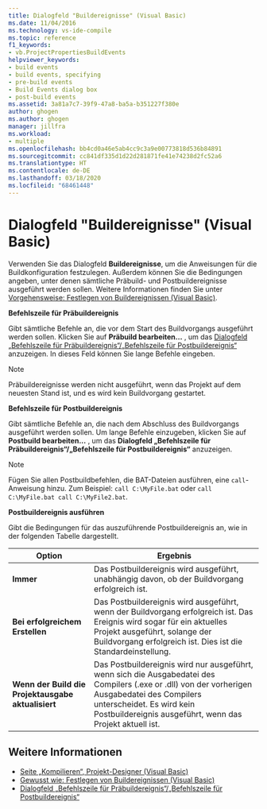 ```yaml
---
title: Dialogfeld "Buildereignisse" (Visual Basic)
ms.date: 11/04/2016
ms.technology: vs-ide-compile
ms.topic: reference
f1_keywords:
- vb.ProjectPropertiesBuildEvents
helpviewer_keywords:
- build events
- build events, specifying
- pre-build events
- Build Events dialog box
- post-build events
ms.assetid: 3a81a7c7-39f9-47a8-ba5a-b351227f380e
author: ghogen
ms.author: ghogen
manager: jillfra
ms.workload:
- multiple
ms.openlocfilehash: bb4cd0a46e5ab4cc9c3a9e00773818d536b84891
ms.sourcegitcommit: cc841df335d1d22d281871fe41e74238d2fc52a6
ms.translationtype: HT
ms.contentlocale: de-DE
ms.lasthandoff: 03/18/2020
ms.locfileid: "68461448"
---
```

# <a name="build-events-dialog-box-visual-basic"></a>Dialogfeld "Buildereignisse" (Visual Basic)

Verwenden Sie das Dialogfeld **Buildereignisse**, um die Anweisungen für die Buildkonfiguration festzulegen. Außerdem können Sie die Bedingungen angeben, unter denen sämtliche Präbuild- und Postbuildereignisse ausgeführt werden sollen. Weitere Informationen finden Sie unter [Vorgehensweise: Festlegen von Buildereignissen (Visual Basic)](../../ide/how-to-specify-build-events-visual-basic.md).

**Befehlszeile für Präbuildereignis**

Gibt sämtliche Befehle an, die vor dem Start des Buildvorgangs ausgeführt werden sollen. Klicken Sie auf **Präbuild bearbeiten...** , um das [Dialogfeld „Befehlszeile für Präbuildereignis“/„Befehlszeile für Postbuildereignis“](../../ide/reference/pre-build-event-post-build-event-command-line-dialog-box.md) anzuzeigen. In dieses Feld können Sie lange Befehle eingeben.

> [!NOTE]
> Präbuildereignisse werden nicht ausgeführt, wenn das Projekt auf dem neuesten Stand ist, und es wird kein Buildvorgang gestartet.

**Befehlszeile für Postbuildereignis**

Gibt sämtliche Befehle an, die nach dem Abschluss des Buildvorgangs ausgeführt werden sollen. Um lange Befehle einzugeben, klicken Sie auf **Postbuild bearbeiten...** , um das **Dialogfeld „Befehlszeile für Präbuildereignis“/„Befehlszeile für Postbuildereignis“** anzuzeigen.

> [!NOTE]
> Fügen Sie allen Postbuildbefehlen, die BAT-Dateien ausführen, eine `call`-Anweisung hinzu. Zum Beispiel: `call C:\MyFile.bat` oder `call C:\MyFile.bat call C:\MyFile2.bat`.

**Postbuildereignis ausführen**

Gibt die Bedingungen für das auszuführende Postbuildereignis an, wie in der folgenden Tabelle dargestellt.

|Option|Ergebnis|
|------------|------------|
|**Immer**|Das Postbuildereignis wird ausgeführt, unabhängig davon, ob der Buildvorgang erfolgreich ist.|
|**Bei erfolgreichem Erstellen**|Das Postbuildereignis wird ausgeführt, wenn der Buildvorgang erfolgreich ist. Das Ereignis wird sogar für ein aktuelles Projekt ausgeführt, solange der Buildvorgang erfolgreich ist. Dies ist die Standardeinstellung.|
|**Wenn der Build die Projektausgabe aktualisiert**|Das Postbuildereignis wird nur ausgeführt, wenn sich die Ausgabedatei des Compilers (.exe or .dll) von der vorherigen Ausgabedatei des Compilers unterscheidet. Es wird kein Postbuildereignis ausgeführt, wenn das Projekt aktuell ist.|

## <a name="see-also"></a>Weitere Informationen

- [Seite „Kompilieren“, Projekt-Designer (Visual Basic)](../../ide/reference/compile-page-project-designer-visual-basic.md)
- [Gewusst wie: Festlegen von Buildereignissen (Visual Basic)](../../ide/how-to-specify-build-events-visual-basic.md)
- [Dialogfeld „Befehlszeile für Präbuildereignis“/„Befehlszeile für Postbuildereignis“](../../ide/reference/pre-build-event-post-build-event-command-line-dialog-box.md)